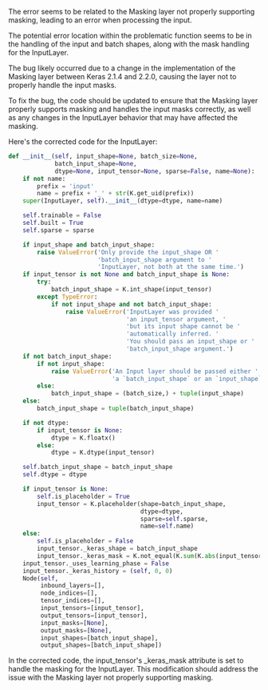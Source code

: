 The error seems to be related to the Masking layer not properly supporting masking, leading to an error when processing the input.

The potential error location within the problematic function seems to be in the handling of the input and batch shapes, along with the mask handling for the InputLayer.

The bug likely occurred due to a change in the implementation of the Masking layer between Keras 2.1.4 and 2.2.0, causing the layer not to properly handle the input masks.

To fix the bug, the code should be updated to ensure that the Masking layer properly supports masking and handles the input masks correctly, as well as any changes in the InputLayer behavior that may have affected the masking.

Here's the corrected code for the InputLayer:

```python
def __init__(self, input_shape=None, batch_size=None,
             batch_input_shape=None,
             dtype=None, input_tensor=None, sparse=False, name=None):
    if not name:
        prefix = 'input'
        name = prefix + '_' + str(K.get_uid(prefix))
    super(InputLayer, self).__init__(dtype=dtype, name=name)

    self.trainable = False
    self.built = True
    self.sparse = sparse

    if input_shape and batch_input_shape:
        raise ValueError('Only provide the input_shape OR '
                         'batch_input_shape argument to '
                         'InputLayer, not both at the same time.')
    if input_tensor is not None and batch_input_shape is None:
        try:
            batch_input_shape = K.int_shape(input_tensor)
        except TypeError:
            if not input_shape and not batch_input_shape:
                raise ValueError('InputLayer was provided '
                                 'an input_tensor argument, '
                                 'but its input shape cannot be '
                                 'automatically inferred. '
                                 'You should pass an input_shape or '
                                 'batch_input_shape argument.')
    if not batch_input_shape:
        if not input_shape:
            raise ValueError('An Input layer should be passed either '
                             'a `batch_input_shape` or an `input_shape`.')
        else:
            batch_input_shape = (batch_size,) + tuple(input_shape)
    else:
        batch_input_shape = tuple(batch_input_shape)

    if not dtype:
        if input_tensor is None:
            dtype = K.floatx()
        else:
            dtype = K.dtype(input_tensor)

    self.batch_input_shape = batch_input_shape
    self.dtype = dtype

    if input_tensor is None:
        self.is_placeholder = True
        input_tensor = K.placeholder(shape=batch_input_shape,
                                     dtype=dtype,
                                     sparse=self.sparse,
                                     name=self.name)
    else:
        self.is_placeholder = False
        input_tensor._keras_shape = batch_input_shape
        input_tensor._keras_mask = K.not_equal(K.sum(K.abs(input_tensor), axis=-1, keepdims=True), 0)
    input_tensor._uses_learning_phase = False
    input_tensor._keras_history = (self, 0, 0)
    Node(self,
         inbound_layers=[],
         node_indices=[],
         tensor_indices=[],
         input_tensors=[input_tensor],
         output_tensors=[input_tensor],
         input_masks=[None],
         output_masks=[None],
         input_shapes=[batch_input_shape],
         output_shapes=[batch_input_shape])
```
In the corrected code, the input_tensor's _keras_mask attribute is set to handle the masking for the InputLayer. This modification should address the issue with the Masking layer not properly supporting masking.